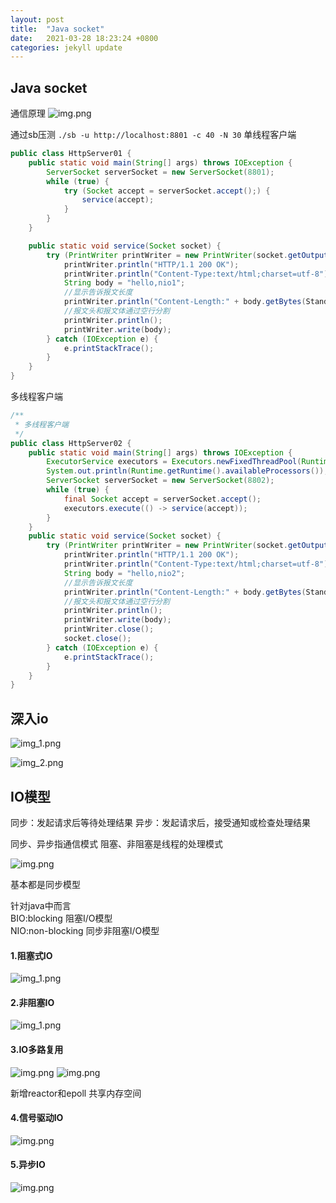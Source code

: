 ```yaml
---
layout: post
title:  "Java socket"
date:   2021-03-28 18:23:24 +0800
categories: jekyll update
---
```


## Java socket
通信原理
![img.png][socket1]

通过sb压测 `./sb -u http://localhost:8801 -c 40 -N 30`
单线程客户端
```java
public class HttpServer01 {
    public static void main(String[] args) throws IOException {
        ServerSocket serverSocket = new ServerSocket(8801);
        while (true) {
            try (Socket accept = serverSocket.accept();) {
                service(accept);
            }
        }
    }

    public static void service(Socket socket) {
        try (PrintWriter printWriter = new PrintWriter(socket.getOutputStream());) {
            printWriter.println("HTTP/1.1 200 OK");
            printWriter.println("Content-Type:text/html;charset=utf-8");
            String body = "hello,nio1";
            //显示告诉报文长度
            printWriter.println("Content-Length:" + body.getBytes(StandardCharsets.UTF_8).length);
            //报文头和报文体通过空行分割
            printWriter.println();
            printWriter.write(body);
        } catch (IOException e) {
            e.printStackTrace();
        }
    }
}
```

多线程客户端
```java
/**
 * 多线程客户端
 */
public class HttpServer02 {
    public static void main(String[] args) throws IOException {
        ExecutorService executors = Executors.newFixedThreadPool(Runtime.getRuntime().availableProcessors() + 2);
        System.out.println(Runtime.getRuntime().availableProcessors());
        ServerSocket serverSocket = new ServerSocket(8802);
        while (true) {
            final Socket accept = serverSocket.accept();
            executors.execute(() -> service(accept));
        }
    }
    public static void service(Socket socket) {
        try (PrintWriter printWriter = new PrintWriter(socket.getOutputStream());) {
            printWriter.println("HTTP/1.1 200 OK");
            printWriter.println("Content-Type:text/html;charset=utf-8");
            String body = "hello,nio2";
            //显示告诉报文长度
            printWriter.println("Content-Length:" + body.getBytes(StandardCharsets.UTF_8).length);
            //报文头和报文体通过空行分割
            printWriter.println();
            printWriter.write(body);
            printWriter.close();
            socket.close();
        } catch (IOException e) {
            e.printStackTrace();
        }
    }
}
```
## 深入io

![img_1.png][socket2]

![img_2.png][socket3]

## IO模型

同步：发起请求后等待处理结果
异步：发起请求后，接受通知或检查处理结果

同步、异步指通信模式
阻塞、非阻塞是线程的处理模式

![img.png][socket4]  

基本都是同步模型

针对java中而言  
BIO:blocking 阻塞I/O模型  
NIO:non-blocking 同步非阻塞I/O模型  

#### 1.阻塞式IO

![img_1.png][socket5]

#### 2.非阻塞IO

![img_1.png][socket6]

#### 3.IO多路复用

![img.png][socket7]
![img.png][socket8]

新增reactor和epoll 共享内存空间

#### 4.信号驱动IO

![img.png][socket9]

#### 5.异步IO

![img.png][socket10]















[socket1]: {{site.baseurl}}/assets/images/socket/socket1.png
[socket2]: {{site.baseurl}}/assets/images/socket/socket2.png
[socket3]: {{site.baseurl}}/assets/images/socket/socket3.png
[socket4]: {{site.baseurl}}/assets/images/socket/socket4.png
[socket5]: {{site.baseurl}}/assets/images/socket/socket5.png
[socket6]: {{site.baseurl}}/assets/images/socket/socket6.png
[socket7]: {{site.baseurl}}/assets/images/socket/socket7.png
[socket8]: {{site.baseurl}}/assets/images/socket/socket8.png
[socket9]: {{site.baseurl}}/assets/images/socket/socket9.png
[socket10]: {{site.baseurl}}/assets/images/socket/socket10.png
